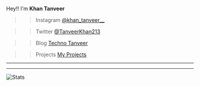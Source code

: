 Hey!! I'm <b> Khan Tanveer </b>

>>Instagram <a href="https://www.instagram.com/khan_tanveer__/" target="_blank">@khan_tanveer__</a>

>>Twitter <a href="https://twitter.com/TanveerKhan213" target="_blank">@TanveerKhan213</a>

>>Blog <a href="https://technotanveer.com" target="_blank">Techno Tanveer</a>

>>Projects <a href="https://tanveer-projects.web.app" target="_blank">My Projects</a>
<hr>
<hr>

<img src="https://github-readme-stats.vercel.app/api?username=khantanveer7&&show_icons=true&title_color=ffffff&icon_color=bb2acf&text_color=daf7dc&bg_color=151515" alt="Stats">

